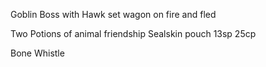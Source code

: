 

Goblin Boss with Hawk set wagon on fire and fled

Two Potions of animal friendship
Sealskin pouch
13sp 25cp

Bone Whistle
